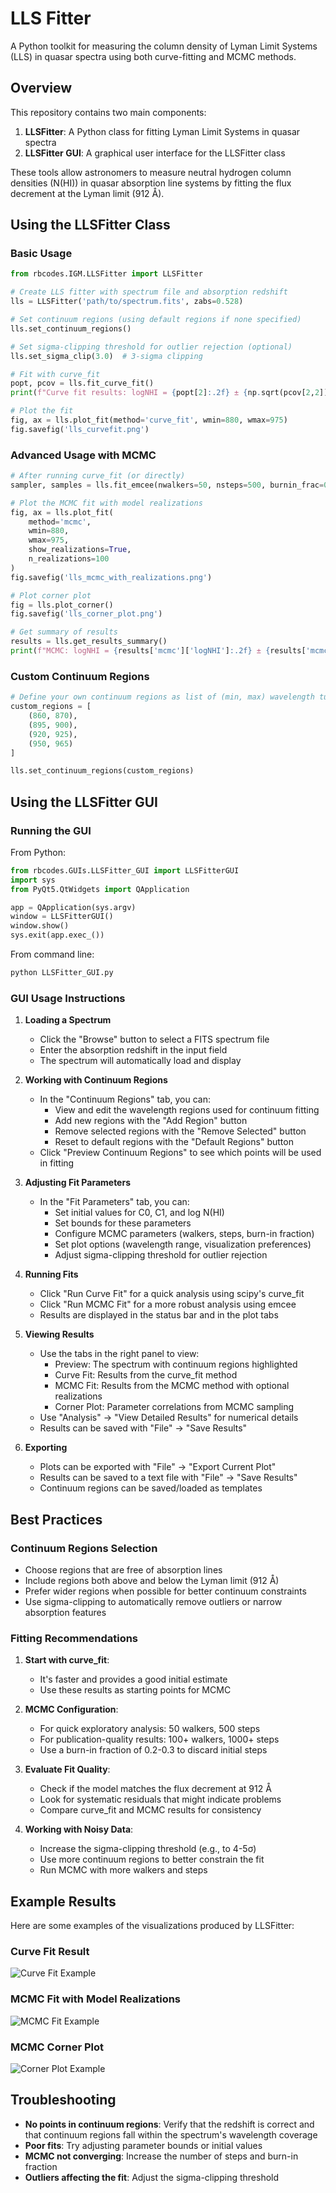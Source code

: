 # LLS Fitter

A Python toolkit for measuring the column density of Lyman Limit Systems (LLS) in quasar spectra using both curve-fitting and MCMC methods.

## Overview

This repository contains two main components:

1. **LLSFitter**: A Python class for fitting Lyman Limit Systems in quasar spectra
2. **LLSFitter GUI**: A graphical user interface for the LLSFitter class

These tools allow astronomers to measure neutral hydrogen column densities (N(HI)) in quasar absorption line systems by fitting the flux decrement at the Lyman limit (912 Å).


## Using the LLSFitter Class

### Basic Usage

```python
from rbcodes.IGM.LLSFitter import LLSFitter

# Create LLS fitter with spectrum file and absorption redshift
lls = LLSFitter('path/to/spectrum.fits', zabs=0.528)

# Set continuum regions (using default regions if none specified)
lls.set_continuum_regions()

# Set sigma-clipping threshold for outlier rejection (optional)
lls.set_sigma_clip(3.0)  # 3-sigma clipping

# Fit with curve_fit
popt, pcov = lls.fit_curve_fit()
print(f"Curve fit results: logNHI = {popt[2]:.2f} ± {np.sqrt(pcov[2,2]):.2f}")

# Plot the fit
fig, ax = lls.plot_fit(method='curve_fit', wmin=880, wmax=975)
fig.savefig('lls_curvefit.png')
```

### Advanced Usage with MCMC

```python
# After running curve_fit (or directly)
sampler, samples = lls.fit_emcee(nwalkers=50, nsteps=500, burnin_frac=0.2)

# Plot the MCMC fit with model realizations
fig, ax = lls.plot_fit(
    method='mcmc', 
    wmin=880, 
    wmax=975, 
    show_realizations=True, 
    n_realizations=100
)
fig.savefig('lls_mcmc_with_realizations.png')

# Plot corner plot
fig = lls.plot_corner()
fig.savefig('lls_corner_plot.png')

# Get summary of results
results = lls.get_results_summary()
print(f"MCMC: logNHI = {results['mcmc']['logNHI']:.2f} ± {results['mcmc']['logNHI_err']:.2f}")
```

### Custom Continuum Regions

```python
# Define your own continuum regions as list of (min, max) wavelength tuples
custom_regions = [
    (860, 870), 
    (895, 900), 
    (920, 925), 
    (950, 965)
]

lls.set_continuum_regions(custom_regions)
```

## Using the LLSFitter GUI

### Running the GUI

From Python:
```python
from rbcodes.GUIs.LLSFitter_GUI import LLSFitterGUI
import sys
from PyQt5.QtWidgets import QApplication

app = QApplication(sys.argv)
window = LLSFitterGUI()
window.show()
sys.exit(app.exec_())
```

From command line:
```bash
python LLSFitter_GUI.py
```

### GUI Usage Instructions

1. **Loading a Spectrum**
   - Click the "Browse" button to select a FITS spectrum file
   - Enter the absorption redshift in the input field
   - The spectrum will automatically load and display

2. **Working with Continuum Regions**
   - In the "Continuum Regions" tab, you can:
     - View and edit the wavelength regions used for continuum fitting
     - Add new regions with the "Add Region" button
     - Remove selected regions with the "Remove Selected" button
     - Reset to default regions with the "Default Regions" button
   - Click "Preview Continuum Regions" to see which points will be used in fitting

3. **Adjusting Fit Parameters**
   - In the "Fit Parameters" tab, you can:
     - Set initial values for C0, C1, and log N(HI)
     - Set bounds for these parameters
     - Configure MCMC parameters (walkers, steps, burn-in fraction)
     - Set plot options (wavelength range, visualization preferences)
     - Adjust sigma-clipping threshold for outlier rejection

4. **Running Fits**
   - Click "Run Curve Fit" for a quick analysis using scipy's curve_fit
   - Click "Run MCMC Fit" for a more robust analysis using emcee
   - Results are displayed in the status bar and in the plot tabs

5. **Viewing Results**
   - Use the tabs in the right panel to view:
     - Preview: The spectrum with continuum regions highlighted
     - Curve Fit: Results from the curve_fit method
     - MCMC Fit: Results from the MCMC method with optional realizations
     - Corner Plot: Parameter correlations from MCMC sampling
   - Use "Analysis" → "View Detailed Results" for numerical details
   - Results can be saved with "File" → "Save Results"

6. **Exporting**
   - Plots can be exported with "File" → "Export Current Plot"
   - Results can be saved to a text file with "File" → "Save Results"
   - Continuum regions can be saved/loaded as templates

## Best Practices

### Continuum Regions Selection

- Choose regions that are free of absorption lines
- Include regions both above and below the Lyman limit (912 Å)
- Prefer wider regions when possible for better continuum constraints
- Use sigma-clipping to automatically remove outliers or narrow absorption features

### Fitting Recommendations

1. **Start with curve_fit**:
   - It's faster and provides a good initial estimate
   - Use these results as starting points for MCMC

2. **MCMC Configuration**:
   - For quick exploratory analysis: 50 walkers, 500 steps
   - For publication-quality results: 100+ walkers, 1000+ steps
   - Use a burn-in fraction of 0.2-0.3 to discard initial steps

3. **Evaluate Fit Quality**:
   - Check if the model matches the flux decrement at 912 Å
   - Look for systematic residuals that might indicate problems
   - Compare curve_fit and MCMC results for consistency

4. **Working with Noisy Data**:
   - Increase the sigma-clipping threshold (e.g., to 4-5σ)
   - Use more continuum regions to better constrain the fit
   - Run MCMC with more walkers and steps


## Example Results

Here are some examples of the visualizations produced by LLSFitter:

### Curve Fit Result
![Curve Fit Example](lls_curvefit.png)

### MCMC Fit with Model Realizations
![MCMC Fit Example](lls_mcmc_with_realizations.png)

### MCMC Corner Plot
![Corner Plot Example](lls_corner_plot.png)


## Troubleshooting

- **No points in continuum regions**: Verify that the redshift is correct and that continuum regions fall within the spectrum's wavelength coverage
- **Poor fits**: Try adjusting parameter bounds or initial values
- **MCMC not converging**: Increase the number of steps and burn-in fraction
- **Outliers affecting the fit**: Adjust the sigma-clipping threshold